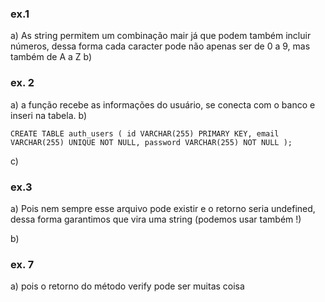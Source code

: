 ### ex.1 

a) As string permitem um combinação mair já que podem também incluir números, dessa forma cada caracter pode não apenas ser de 0 a 9, mas também de A a Z
b) 


### ex. 2
a) a função recebe as informações do usuário, se conecta com o banco e inseri na tabela. 
b) 

`
CREATE TABLE auth_users (
    id VARCHAR(255) PRIMARY KEY,
    email VARCHAR(255) UNIQUE NOT NULL,
    password VARCHAR(255) NOT NULL
);
`

c)

### ex.3 
a) Pois nem sempre esse arquivo pode existir e o retorno seria undefined, dessa forma garantimos que vira uma string (podemos usar também !)

b)


### ex. 7
a) pois o retorno do método verify pode ser muitas coisa